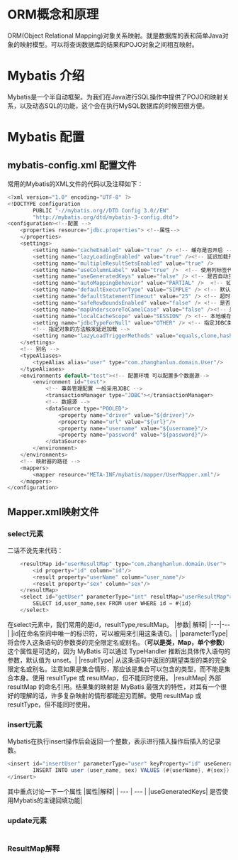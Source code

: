 # ORM概念和原理
ORM(Object Relational Mapping)对象关系映射。就是数据库的表和简单Java对象的映射模型。可以将查询数据库的结果和POJO对象之间相互映射。
# Mybatis 介绍
Mybatis是一个半自动框架。为我们在Java进行SQL操作中提供了POJO和映射关系，以及动态SQL的功能，这个会在执行MySQL数据库的时候回很方便。
# Mybatis 配置
## mybatis-config.xml 配置文件
常用的Mybatis的XML文件的代码以及注释如下：
```java
<?xml version="1.0" encoding="UTF-8" ?>
<!DOCTYPE configuration
        PUBLIC "-//mybatis.org//DTD Config 3.0//EN"
        "http://mybatis.org/dtd/mybatis-3-config.dtd">
<configuration><!--配置 -->
    <properties resource="jdbc.properties"> <!--属性-->
    </properties>
    <settings>
        <setting name="cacheEnabled" value="true" /> <!-- 缓存是否开启 -->
        <setting name="lazyLoadingEnabled" value="true" /><!-- 延迟加载开关 -->
        <setting name="multipleResultSetsEnabled" value="true" />
        <setting name="useColumnLabel" value="true" />  <!-- 使用列标签代替列名-->
        <setting name="useGeneratedKeys" value="false" /> <!-- 是否自动生成主键 -->
        <setting name="autoMappingBehavior" value="PARTIAL" />  <!-- 如何自动映射结果集 -->
        <setting name="defaultExecutorType" value="SIMPLE" /> <!-- 默认的执行器 -->
        <setting name="defaultStatementTimeout" value="25" /> <!-- 超时时间，单位：秒 -->
        <setting name="safeRowBoundsEnabled" value="false" /> <!-- 是否允许在嵌套语句中使用分页 -->
        <setting name="mapUnderscoreToCamelCase" value="false" /><!-- 是否开启自动驼峰命名规则 -->
        <setting name="localCacheScope" value="SESSION" /> <!-- 本地缓存机制 -->
        <setting name="jdbcTypeForNull" value="OTHER" /> <!-- 指定JDBC类型 -->
        <!-- 指定对象的方法触发延迟加载 -->
        <setting name="lazyLoadTriggerMethods" value="equals,clone,hashCode,toString" />
    </settings>
    <!-- 别名 -->
    <typeAliases>
        <typeAlias alias="user" type="com.zhanghanlun.domain.User"/>
    </typeAliases>
    <environments default="test"><!-- 配置环境 可以配置多个数据源-->
        <environment id="test">
            <!-- 事务管理配置 一般采用JDBC -->
            <transactionManager type="JDBC"></transactionManager>
            <!-- 数据源 -->
            <dataSource type="POOLED">
                <property name="driver" value="${driver}"/>
                <property name="url" value="${url}"/>
                <property name="username" value="${username}"/>
                <property name="password" value="${password}"/>
            </dataSource>
        </environment>
    </environments>
    <!-- 映射器的路径 -->
    <mappers>
        <mapper resource="META-INF/mybatis/mapper/UserMapper.xml"/>
    </mappers>
</configuration>
```

## Mapper.xml映射文件
### select元素
二话不说先来代码：
```java
    <resultMap id="userResultMap" type="com.zhanghanlun.domain.User">
        <id property="id" column="id"/>
        <result property="userName" column="user_name"/>
        <result property="sex" column="sex"/>
    </resultMap>
    <select id="getUser" parameterType="int" resultMap="userResultMap">
        SELECT id,user_name,sex FROM user WHERE id = #{id}
    </select>
```
在select元素中，我们常用的是id，resultType,resultMap。
|参数| 解释|
|---|---|
|id|在命名空间中唯一的标识符，可以被用来引用这条语句。|
|parameterType|将会传入这条语句的参数类的完全限定名或别名。（**可以是类，Map，单个参数**）这个属性是可选的，因为 MyBatis 可以通过 TypeHandler 推断出具体传入语句的参数，默认值为 unset。|
|resultType|	从这条语句中返回的期望类型的类的完全限定名或别名。注意如果是集合情形，那应该是集合可以包含的类型，而不能是集合本身。使用 resultType 或 resultMap，但不能同时使用。
|resultMap|	外部 resultMap 的命名引用。结果集的映射是 MyBatis 最强大的特性，对其有一个很好的理解的话，许多复杂映射的情形都能迎刃而解。使用 resultMap 或 resultType，但不能同时使用。

### insert元素
Mybatis在执行insert操作后会返回一个整数，表示进行插入操作后插入的记录数。
```java
<insert id="insertUser" parameterType="user" keyProperty="id" useGeneratedKeys="true">
        INSERT INTO user (user_name, sex) VALUES (#{userName}, #{sex})
</insert>
```
其中重点讨论一下一个属性
|属性|解释|
| --- | --- |
|useGeneratedKeys| 是否使用Mybatis的主键回填功能|

### update元素
```java
```

### ResultMap解释
